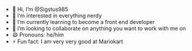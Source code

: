 - 👋 Hi, I’m @Sigstus985
- 👀 I’m interested in everything nerdy
- 🌱 I’m currently learning to become a front end developer
- 💞️ I’m looking to collaborate on anything you want to work with me on
- 😄 Pronouns: he/him
- ⚡ Fun fact: I am very very good at Mariokart

<!---
Sigstus985/Sigstus985 is a ✨ special ✨ repository because its `README.md` (this file) appears on your GitHub profile.
You can click the Preview link to take a look at your changes.
--->
